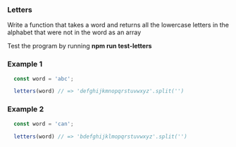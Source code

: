 ### Letters

Write a function that takes a word and returns all the lowercase letters in the alphabet
that were not in the word as an array

Test the program by running **npm run test-letters**

### Example 1

```javascript
  const word = 'abc';

  letters(word) // => 'defghijkmnopqrstuvwxyz'.split('')
```

### Example 2

```javascript
  const word = 'can';

  letters(word) // => 'bdefghijklmopqrstuvwxyz'.split('')
```